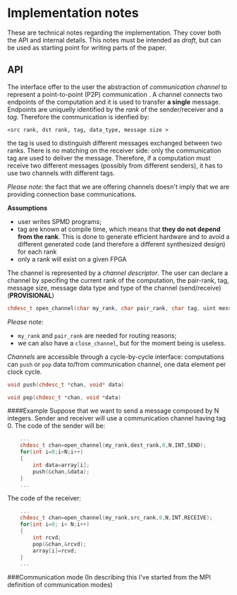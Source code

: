 # Implementation notes
These are technical notes regarding the implementation. They cover both the API and internal details.
This notes must be intended as *draft*, but can be used as starting point for writing parts of the paper.

## API
The interface offer to the user the abstraction of *communication channel* to represent a 
point-to-point (P2P) communication . A channel connects two endpoints of the computation and it is used to transfer **a single** message.
Endpoints are uniquelly identified by the *rank* of the sender/receiver and a *tag*. Therefore the communication is idenfied by:

`<src rank, dst rank, tag, data_type, message size >`

the tag is used to distinguish different messages exchanged between two ranks.
There is no matching on the receiver side: only the communication tag are used to deliver the message. Therefore, if a computation must receive two different messages (possibly from different senders), it has to use two channels with different tags.

*Please note:* the fact that we are offering channels doesn't imply that we are providing connection base communications.

**Assumptions**

- user writes SPMD programs;
- tag are known at compile time, which means that **they do not depend from the rank**. This is done to generate efficient hardware and to avoid a different generated code (and therefore a different synthesized design) for each rank
- only a rank will exist on a given FPGA


The channel is represented by a *channel descriptor*. The user can declare a channel by specifing the current rank of the computation, the pair-rank, tag, message size, message data type and type of the channel (send/receive) (**PROVISIONAL**)

```C++
chdesc_t open_channel(char my_rank, char pair_rank, char tag, uint message_size, data_t type, operation_t op_type)
```

*Please note*:

- `my_rank` and `pair_rank` are needed for routing reasons;
- we can also have a `close_channel`, but for the moment being is useless.

*Channels* are accessible through a cycle-by-cycle interface: computations can `push` or `pop` data to/from communication channel, one data element per clock cycle.
```C++
void push(chdesc_t *chan, void* data)
```

```C++
void pop(chdesc_t *chan, void *data)
```

####Example
Suppose that we want to send a message composed by N integers. Sender and receiver will use a communication channel having tag 0.
The code of the sender will be:
```C++
    ...
    chdesc_t chan=open_channel(my_rank,dest_rank,0,N,INT,SEND);
    for(int i=0;i<N;i++)
    {
        int data=array[i];
        push(&chan,&data);
    }
    ...

```

The code of the receiver:
```C++
    ...
    chdesc_t chan=open_channel(my_rank,src_rank,0,N,INT,RECEIVE);
    for(int i=0; i< N;i++)
    {
        int rcvd;
        pop(&chan,&rcvd);
        array[i]=rcvd;
    }
    ...

```



###Communication mode
(In describing this I've started from the MPI definition of communication modes)
